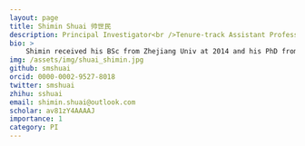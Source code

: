 ```yaml
---
layout: page
title: Shimin Shuai 帅世民
description: Principal Investigator<br />Tenure-track Assistant Professor<br />PI、助理教授、博士生导师
bio: >
    Shimin received his BSc from Zhejiang Univ at 2014 and his PhD from the Univ of Toronto at 2019. Then he was a <a href="https://www.embl.de/training/postdocs/08-eipod/recruited_eipods/index.html" target="_blank">EIPOD fellow</a> at EMBL from 2020 to 2022. He will start his own lab at SUSTech from Spring 2022. He has two cats, Stella and Momo. He loves reading, gaming, traveling and other fun things.
img: /assets/img/shuai_shimin.jpg
github: smshuai
orcid: 0000-0002-9527-8018
twitter: smshuai
zhihu: sshuai
email: shimin.shuai@outlook.com
scholar: av81zY4AAAAJ
importance: 1
category: PI
---
```


